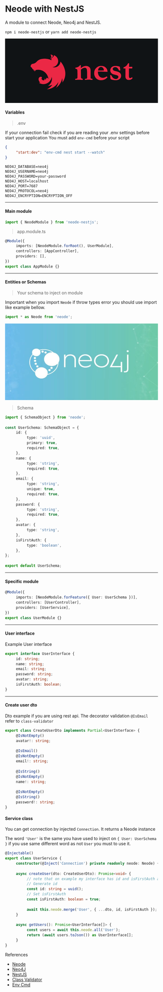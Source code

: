 # Neode with NestJS

A module to connect Neode, Neo4j and NestJS.

`npm i neode-nestjs` or `yarn add neode-nestjs`

<img src="./readme/nest.png">

#### Variables

> .env

If your connection fail check if you are reading your .env settings before start your application
You must add `env-cmd` before your script

```json
{
     "start:dev": "env-cmd nest start --watch"
}
```

```shell
NEO4J_DATABASE=neo4j
NEO4J_USERNAME=neo4j
NEO4J_PASSWORD=your-password
NEO4J_HOST=localhost
NEO4J_PORT=7687
NEO4J_PROTOCOL=neo4j
NEO4J_ENCRYPTION=ENCRYPTION_OFF
```

---

#### Main module

```ts
import { NeodeModule } from 'neode-nestjs';
```

> app.module.ts

```ts
@Module({
     imports: [NeodeModule.forRoot(), UserModule],
     controllers: [AppController],
     providers: [],
})
export class AppModule {}
```

---

#### Entities or Schemas

> Your schema to inject on module

Important when you import `Neode` if throw types error you should use import like example bellow.

```ts
import * as Neode from 'neode';
```

<img src="./readme/Neo.jpg">

> Schema

```ts
import { SchemaObject } from 'neode';

const UserSchema: SchemaObject = {
     id: {
          type: 'uuid',
          primary: true,
          required: true,
     },
     name: {
          type: 'string',
          required: true,
     },
     email: {
          type: 'string',
          unique: true,
          required: true,
     },
     password: {
          type: 'string',
          required: true,
     },
     avatar: {
          type: 'string',
     },
     isFirstAuth: {
          type: 'boolean',
     },
};

export default UserSchema;
```

---

#### Specific module

```ts
@Module({
     imports: [NeodeModule.forFeature({ User: UserSchema })],
     controllers: [UserController],
     providers: [UserService],
})
export class UserModule {}
```

---

#### User interface

Example User interface

```ts
export interface UserInterface {
     id: string;
     name: string;
     email: string;
     password: string;
     avatar: string;
     isFirstAuth: boolean;
}
```

---

#### Create user dto

Dto example if you are using rest api.
The decorator validation `@IsEmail` refer to `class-validator`

```ts
export class CreateUserDto implements Partial<UserInterface> {
     @IsNotEmpty()
     avatar!: string;

     @IsEmail()
     @IsNotEmpty()
     email!: string;

     @IsString()
     @IsNotEmpty()
     name!: string;

     @IsNotEmpty()
     @IsString()
     password!: string;
}
```

#### Service class

You can get connection by injected `Connection`. It returns a Neode instance

The word `'User'` is the same you have used to inject on `{ User: UserSchema }` if you use same different word as not `User` you must to use it.

```ts
@Injectable()
export class UserService {
     constructor(@Inject('Connection') private readonly neode: Neode) {}

     async createUser(dto: CreateUserDto): Promise<void> {
          // note that on example my interface has id and isFirstAuth attributes, and my Dto not.
          // Generate id
          const id: string = uuid();
          // Set isFirstAuth
          const isFirstAuth: boolean = true;

          await this.neode.merge('User', { ...dto, id, isFirstAuth });
     }

     async getUsers(): Promise<UserInterface[]> {
          const users = await this.neode.all('User');
          return (await users.toJson()) as UserInterface[];
     }
}
```

References

-    [ Neode ](https://www.npmjs.com/package/neode 'Neode npm page')
-    [ Neo4J ](https://www.npmjs.com/package/neo4j-driver 'Neo4j Driver npm page')
-    [ NestJS ](https://nestjs.com/ 'NestJS home page')
-    [Class Validator](https://www.npmjs.com/package/class-validator 'Class validator npm page')
-    [Env Cmd](https://www.npmjs.com/package/env-cmd 'Env cmd npm page')
